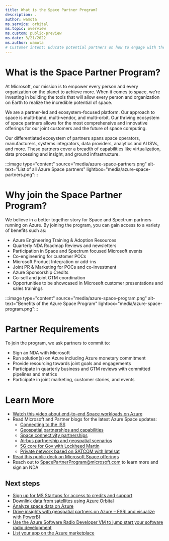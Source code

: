 ```yaml
---
title: What is the Space Partner Program?
description: .
author: wamota
ms.service: orbital
ms.topic: overview
ms.custom: public-preview
ms.date: 3/21/2022
ms.author: wamota
# Customer intent: Educate potential partners on how to engage with the Azure Space partner programs.
---
```


# What is the Space Partner Program?

At Microsoft, our mission is to empower every person and every organization on the planet to achieve more.  When it comes to space, we’re investing in building the tools that will allow every person and organization on Earth to realize the incredible potential of space.   

We are a partner-led and ecosystem-focused platform. Our approach to space is multi-band, multi-vendor, and multi-orbit. Our thriving ecosystem of space partners allows for the most comprehensive and innovative offerings for our joint customers and the future of space computing.

Our differentiated ecosystem of partners spans space operators, manufacturers, systems integrators, data providers, analytics and AI ISVs, and more.  These partners cover a breadth of capabilities like virtualization, data processing and insight, and ground infrastructure. 

:::image type="content" source="media/azure-space-partners.png" alt-text="List of all Azure Space partners" lightbox="media/azure-space-partners.png":::

# Why join the Space Partner Program?

We believe in a better together story for Space and Spectrum partners running on Azure.  By joining the program, you can gain access to a variety of benefits such as: 

- Azure Engineering Training & Adoption Resources 
- Quarterly NDA Roadmap Reviews and newsletters
- Participation in Space and Spectrum focused Microsoft events
- Co-engineering for customer POCs
- Microsoft Product Integration or add-ins
- Joint PR & Marketing for POCs and co-investment
- Azure Sponsorship Credits 
- Co-sell and joint GTM coordination
- Opportunities to be showcased in Microsoft customer presentations and sales trainings

:::image type="content" source="media/azure-space-program.png" alt-text="Benefits of the Azure Space Program" lightbox="media/azure-space-program.png":::

# Partner Requirements 

To join the program, we ask partners to commit to: 

- Sign an NDA with Microsoft
- Run solution(s) on Azure including Azure monetary commitment 
- Provide resourcing towards joint goals and engagements 
- Participate in quarterly business and GTM reviews with committed pipelines and metrics
- Participate in joint marketing, customer stories, and events

# Learn More

- [Watch this video about end-to-end Space workloads on Azure](https://youtu.be/JTt4De5FRtg)
- Read Microsoft and Partner blogs for the latest Azure Space updates:
  - [Connecting to the ISS](https://azure.microsoft.com/en-us/blog/connecting-azure-to-the-international-space-station-with-hewlett-packard-enterprise/)
  - [Geospatial partnerships and capabilities](https://azure.microsoft.com/en-us/blog/new-satellite-connectivity-and-geospatial-capabilities-with-azure-space/)
  - [Space connectivity partnerships](https://news.microsoft.com/transform/azure-space-partners-bring-deep-expertise-to-new-venture/)
  - [Airbus partnership and geospatial scenarios](https://azure.microsoft.com/en-us/blog/geospatial-imagery-unlocks-new-cloud-computing-scenarios-on-azure/)
  - [5G core for Gov with Lockheed Martin](https://azure.microsoft.com/en-us/blog/new-azure-for-operators-solutions-and-services-built-for-the-future-of-telecommunications/)
  - [Private network based on SATCOM with Intelsat](https://www.intelsat.com/newsroom/intelsat-collaborates-with-microsoft-to-demonstrate-private-cellular-network-using-intelsats-global-satellite-and-ground-network/)
- [Read this public deck on Microsoft Space offerings](https://azurespace.blob.core.windows.net/docs/Azure_Space_Public_Deck.pdf)
- Reach out to [SpacePartnerProgram@microsoft.com](mailto:SpacePartnerProgram@microsoft.com) to learn more and sign an NDA

## Next steps

- [Sign up for MS Startups for access to credits and support](https://startups.microsoft.com/)
- [Downlink data from satellites using Azure Orbital](overview.md)
- [Analyze space data on Azure](/azure/architecture/example-scenario/data/geospatial-data-processing-analytics-azure)
- [Drive insights with geospatial partners on Azure – ESRI  and visualize with PowerBI](https://azuremarketplace.microsoft.com/en/marketplace/apps/esri.arcgis-enterprise?tab=Overview)
- [Use the Azure Software Radio Developer VM to jump start your software radio development](https://github.com/microsoft/azure-software-radio)
- [List your app on the Azure marketplace](/azure/marketplace/determine-your-listing-type#free-trial)